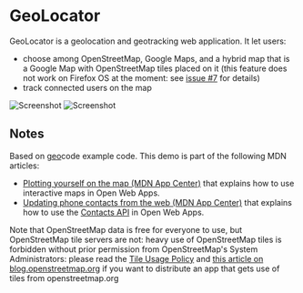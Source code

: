 # GeoLocator

GeoLocator is a geolocation and geotracking web application. It let users:
- choose among OpenStreetMap, Google Maps, and a hybrid map that is a Google Map with OpenStreetMap tiles placed on it (this feature does not work on Firefox OS at the moment: see [issue #7](https://github.com/franciov/geo/issues/7) for details)
- track connected users on the map


![Screenshot](https://lh6.googleusercontent.com/rJb4Q-Nwu8dazcW1WnMrGELbR-9jl-6t3OplXxXtpYmqFdg7johRueOOzQkQBrAl0qbgz6E3gX8fimQ=w1920-h950)
![Screenshot](https://lh5.googleusercontent.com/RTxKglgXKtWM7ZeBHA6ibwCTYNfPB6LXwkmFsgIyqvJsJ6uPF26j9kSQxy7qcGU0TA4QspPXWtpwea4=w1920-h950)

## Notes
Based on [geo](https://github.com/franciov/geo)code example code.
This demo is part of the following MDN articles:
- [Plotting yourself on the map (MDN App Center)](https://developer.mozilla.org/en-US/Apps/Developing/gather_and_modify_data/Plotting_yourself_on_the_map) that explains how to use interactive maps in Open Web Apps.
- [Updating phone contacts from the web (MDN App Center)](https://developer.mozilla.org/en-US/Apps/Developing/gather_and_modify_data/Updating_phone_contacts_from_the_web) that explains how to use the [Contacts API](https://developer.mozilla.org/en-US/docs/WebAPI/Contacts) in Open Web Apps.

Note that OpenStreetMap data is free for everyone to use, but OpenStreetMap tile servers are not: heavy use of OpenStreetMap tiles is forbidden without prior permission from OpenStreetMap's System Administrators: please read the [Tile Usage Policy](http://wiki.openstreetmap.org/wiki/Tile_usage_policy) and [this article on blog.openstreetmap.org](https://blog.openstreetmap.org/2011/11/01/tile-usage-policy/) if you want to distribute an app that gets use of tiles from openstreetmap.org
